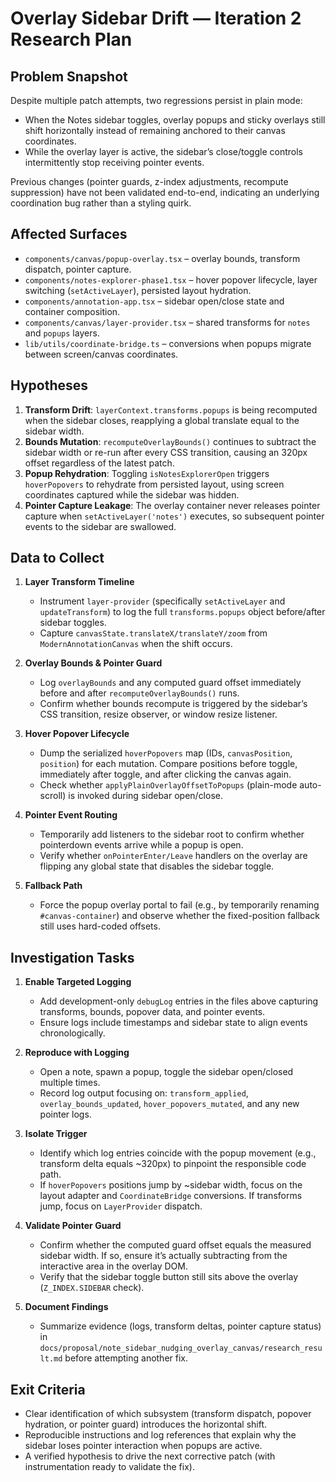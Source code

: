 # Overlay Sidebar Drift — Iteration 2 Research Plan

## Problem Snapshot
Despite multiple patch attempts, two regressions persist in plain mode:
- When the Notes sidebar toggles, overlay popups and sticky overlays still shift horizontally instead of remaining anchored to their canvas coordinates.
- While the overlay layer is active, the sidebar’s close/toggle controls intermittently stop receiving pointer events.

Previous changes (pointer guards, z-index adjustments, recompute suppression) have not been validated end-to-end, indicating an underlying coordination bug rather than a styling quirk.

## Affected Surfaces
- `components/canvas/popup-overlay.tsx` – overlay bounds, transform dispatch, pointer capture.
- `components/notes-explorer-phase1.tsx` – hover popover lifecycle, layer switching (`setActiveLayer`), persisted layout hydration.
- `components/annotation-app.tsx` – sidebar open/close state and container composition.
- `components/canvas/layer-provider.tsx` – shared transforms for `notes` and `popups` layers.
- `lib/utils/coordinate-bridge.ts` – conversions when popups migrate between screen/canvas coordinates.

## Hypotheses
1. **Transform Drift**: `layerContext.transforms.popups` is being recomputed when the sidebar closes, reapplying a global translate equal to the sidebar width.
2. **Bounds Mutation**: `recomputeOverlayBounds()` continues to subtract the sidebar width or re-run after every CSS transition, causing an 320px offset regardless of the latest patch.
3. **Popup Rehydration**: Toggling `isNotesExplorerOpen` triggers `hoverPopovers` to rehydrate from persisted layout, using screen coordinates captured while the sidebar was hidden.
4. **Pointer Capture Leakage**: The overlay container never releases pointer capture when `setActiveLayer('notes')` executes, so subsequent pointer events to the sidebar are swallowed.

## Data to Collect
1. **Layer Transform Timeline**
   - Instrument `layer-provider` (specifically `setActiveLayer` and `updateTransform`) to log the full `transforms.popups` object before/after sidebar toggles.
   - Capture `canvasState.translateX/translateY/zoom` from `ModernAnnotationCanvas` when the shift occurs.

2. **Overlay Bounds & Pointer Guard**
   - Log `overlayBounds` and any computed guard offset immediately before and after `recomputeOverlayBounds()` runs.
   - Confirm whether bounds recompute is triggered by the sidebar’s CSS transition, resize observer, or window resize listener.

3. **Hover Popover Lifecycle**
   - Dump the serialized `hoverPopovers` map (IDs, `canvasPosition`, `position`) for each mutation. Compare positions before toggle, immediately after toggle, and after clicking the canvas again.
   - Check whether `applyPlainOverlayOffsetToPopups` (plain-mode auto-scroll) is invoked during sidebar open/close.

4. **Pointer Event Routing**
   - Temporarily add listeners to the sidebar root to confirm whether pointerdown events arrive while a popup is open.
   - Verify whether `onPointerEnter/Leave` handlers on the overlay are flipping any global state that disables the sidebar toggle.

5. **Fallback Path**
   - Force the popup overlay portal to fail (e.g., by temporarily renaming `#canvas-container`) and observe whether the fixed-position fallback still uses hard-coded offsets.

## Investigation Tasks
1. **Enable Targeted Logging**
   - Add development-only `debugLog` entries in the files above capturing transforms, bounds, popover data, and pointer events.
   - Ensure logs include timestamps and sidebar state to align events chronologically.

2. **Reproduce with Logging**
   - Open a note, spawn a popup, toggle the sidebar open/closed multiple times.
   - Record log output focusing on: `transform_applied`, `overlay_bounds_updated`, `hover_popovers_mutated`, and any new pointer logs.

3. **Isolate Trigger**
   - Identify which log entries coincide with the popup movement (e.g., transform delta equals ~320px) to pinpoint the responsible code path.
   - If `hoverPopovers` positions jump by ~sidebar width, focus on the layout adapter and `CoordinateBridge` conversions. If transforms jump, focus on `LayerProvider` dispatch.

4. **Validate Pointer Guard**
   - Confirm whether the computed guard offset equals the measured sidebar width. If so, ensure it’s actually subtracting from the interactive area in the overlay DOM.
   - Verify that the sidebar toggle button still sits above the overlay (`Z_INDEX.SIDEBAR` check).

5. **Document Findings**
   - Summarize evidence (logs, transform deltas, pointer capture status) in `docs/proposal/note_sidebar_nudging_overlay_canvas/research_result.md` before attempting another fix.

## Exit Criteria
- Clear identification of which subsystem (transform dispatch, popover hydration, or pointer guard) introduces the horizontal shift.
- Reproducible instructions and log references that explain why the sidebar loses pointer interaction when popups are active.
- A verified hypothesis to drive the next corrective patch (with instrumentation ready to validate the fix).
